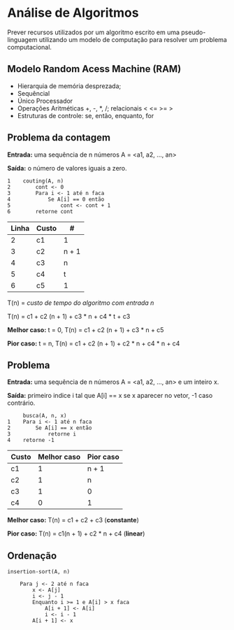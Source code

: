 # Análise de Algoritmos

Prever recursos utilizados por um algoritmo escrito em uma pseudo-linguagem utilizando um modelo de computação para resolver um problema computacional.

## Modelo Random Acess Machine (RAM)

- Hierarquia de memória desprezada;
- Sequêncial
- Único Processador
- Operações Aritméticas +, -, *, /; relacionais < <= >= >
- Estruturas de controle: se, então, enquanto, for

## Problema da contagem

**Entrada:** uma sequência de n números A = <a1, a2, ..., an>

**Saída:** o número de valores iguais a zero. 

    1    couting(A, n)
    2        cont <- 0
    3        Para i <- 1 até n faca
    4            Se A[i] == 0 então
    5                cont <- cont + 1
    6        retorne cont

| Linha       | Custo       | #           |
|-------------|-------------|-------------|
| 2           | c1          | 1           |
| 3           | c2          | n + 1       |
| 4           | c3          | n           |
| 5           | c4          | t           |
| 6           | c5          | 1           |

T(n) = *custo de tempo do algoritmo com entrada n*

T(n) = c1 + c2 (n + 1) + c3 * n + c4 * t + c3

**Melhor caso:** t = 0, T(n) = c1 + c2 (n + 1) + c3 * n + c5

**Pior caso:** t = n, T(n) = c1 + c2 (n + 1) + c2 * n + c4 * n + c4

## Problema

**Entrada:** uma sequência de n números A = <a1, a2, ..., an> e um inteiro x.

**Saída:** primeiro indice i tal que A[i] == x se x aparecer no vetor, -1 caso contrário.

         busca(A, n, x)
    1    Para i <- 1 até n faca
    2        Se A[i] == x então
    3            retorne i
    4    retorne -1

| Custo       | Melhor caso | Pior caso   |
|-------------|-------------|-------------|
| c1          | 1           | n + 1       |
| c2          | 1           | n           |
| c3          | 1           | 0           |
| c4          | 0           | 1           |

**Melhor caso:** T(n) = c1 + c2 + c3    (**constante**)

**Pior caso:** T(n) = c1(n + 1) + c2 * n + c4   (**linear**)

## Ordenação

    insertion-sort(A, n)
    
        Para j <- 2 até n faca
            x <- A[j]
            i <- j - 1
            Enquanto i >= 1 e A[i] > x faca
                A[i + 1] <- A[i]
                i <- i - 1
            A[i + 1] <- x